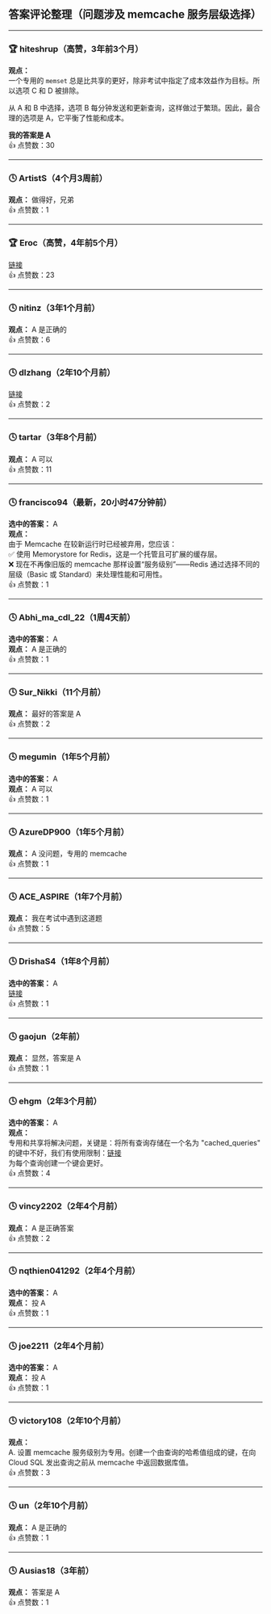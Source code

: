 ## 答案评论整理（问题涉及 memcache 服务层级选择）
  
  ---
  
  ### 🏆 **hiteshrup**（高赞，3年前3个月）  
  **观点：**    
  一个专用的 `memset` 总是比共享的更好，除非考试中指定了成本效益作为目标。所以选项 C 和 D 被排除。
    
  从 A 和 B 中选择，选项 B 每分钟发送和更新查询，这样做过于繁琐。因此，最合理的选项是 A，它平衡了性能和成本。
  
  **我的答案是 A**  
  👍 点赞数：30  
  
  ---
  
  ### 🕓 **ArtistS**（4个月3周前）  
  **观点：** 做得好，兄弟  
  👍 点赞数：1  
  
  ---
  
  ### 🏆 **Eroc**（高赞，4年前5个月）  
  [链接](https://cloud.google.com/appengine/docs/standard/php/memcache/using)  
  👍 点赞数：23  
  
  ---
  
  ### 🕓 **nitinz**（3年1个月前）  
  **观点：** A 是正确的  
  👍 点赞数：6  
  
  ---
  
  ### 🕓 **dlzhang**（2年10个月前）  
  [链接](https://cloud.google.com/memorystore/docs/redis/redis-overview)  
  👍 点赞数：2  
  
  ---
  
  ### 🕓 **tartar**（3年8个月前）  
  **观点：** A 可以  
  👍 点赞数：11  
  
  ---
  
  ### 🕓 **francisco94**（最新，20小时47分钟前）  
  **选中的答案：** A  
  **观点：**    
  由于 Memcache 在较新运行时已经被弃用，您应该：  
  ✅ 使用 Memorystore for Redis，这是一个托管且可扩展的缓存层。  
  ❌ 现在不再像旧版的 memcache 那样设置“服务级别”——Redis 通过选择不同的层级（Basic 或 Standard）来处理性能和可用性。  
  👍 点赞数：1  
  
  ---
  
  ### 🕓 **Abhi_ma_cdl_22**（1周4天前）  
  **选中的答案：** A  
  **观点：** A 是正确的  
  👍 点赞数：1  
  
  ---
  
  ### 🕓 **Sur_Nikki**（11个月前）  
  **观点：** 最好的答案是 A  
  👍 点赞数：2  
  
  ---
  
  ### 🕓 **megumin**（1年5个月前）  
  **选中的答案：** A  
  **观点：** A 可以  
  👍 点赞数：1  
  
  ---
  
  ### 🕓 **AzureDP900**（1年5个月前）  
  **观点：** A 没问题，专用的 memcache  
  👍 点赞数：1  
  
  ---
  
  ### 🕓 **ACE_ASPIRE**（1年7个月前）  
  **观点：** 我在考试中遇到这道题  
  👍 点赞数：5  
  
  ---
  
  ### 🕓 **DrishaS4**（1年8个月前）  
  **选中的答案：** A  
  [链接](https://cloud.google.com/appengine/docs/standard/php/memcache/using)  
  👍 点赞数：1  
  
  ---
  
  ### 🕓 **gaojun**（2年前）  
  **观点：** 显然，答案是 A  
  👍 点赞数：1  
  
  ---
  
  ### 🕓 **ehgm**（2年3个月前）  
  **选中的答案：** A  
  **观点：**    
  专用和共享将解决问题，关键是：将所有查询存储在一个名为 "cached_queries" 的键中不好，我们有使用限制：[链接](https://cloud.google.com/appengine/docs/standard/python/memcache)    
  为每个查询创建一个键会更好。  
  👍 点赞数：4  
  
  ---
  
  ### 🕓 **vincy2202**（2年4个月前）  
  **观点：** A 是正确答案  
  👍 点赞数：2  
  
  ---
  
  ### 🕓 **nqthien041292**（2年4个月前）  
  **选中的答案：** A  
  **观点：** 投 A  
  👍 点赞数：1  
  
  ---
  
  ### 🕓 **joe2211**（2年4个月前）  
  **选中的答案：** A  
  **观点：** 投 A  
  👍 点赞数：1  
  
  ---
  
  ### 🕓 **victory108**（2年10个月前）  
  **观点：**    
  A. 设置 memcache 服务级别为专用。创建一个由查询的哈希值组成的键，在向 Cloud SQL 发出查询之前从 memcache 中返回数据库值。  
  👍 点赞数：3  
  
  ---
  
  ### 🕓 **un**（2年10个月前）  
  **观点：** A 是正确的  
  👍 点赞数：1  
  
  ---
  
  ### 🕓 **Ausias18**（3年前）  
  **观点：** 答案是 A  
  👍 点赞数：1  
  